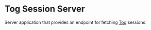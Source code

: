 # Tog Session Server

Server application that provides an endpoint for
fetching [Tog](https://github.com/escaletech/tog) sessions.
